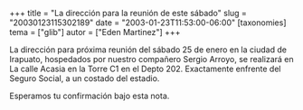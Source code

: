 +++
title = "La dirección para la reunión de este sábado"
slug = "20030123115302189"
date = "2003-01-23T11:53:00-06:00"
[taxonomies]
tema = ["glib"]
autor = ["Eden Martinez"]
+++

La dirección para próxima reunión del sábado 25 de enero en la ciudad de
Irapuato, hospedados por nuestro compañero Sergio Arroyo, se realizará
en La calle Acasia en la Torre C1 en el Depto 202. Exactamente enfrente
del Seguro Social, a un costado del estadio.

Esperamos tu confirmación bajo esta nota.
